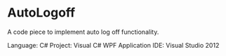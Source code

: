 # AutoLogoff
A code piece to implement auto log off functionality.

Language: C#
Project: Visual C# WPF Application
IDE: Visual Studio 2012
